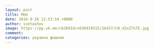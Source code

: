 ```yaml
--- 
layout: post 
title: Mem 
date: 2016-9-26 12:53:54 +0000 
author: svetashov 
image: https://pp.vk.me/c636919/v636919515/2b437/C0_d2oZ7n7E.jpg
comment: 
categories: украина фошизм
---
```

